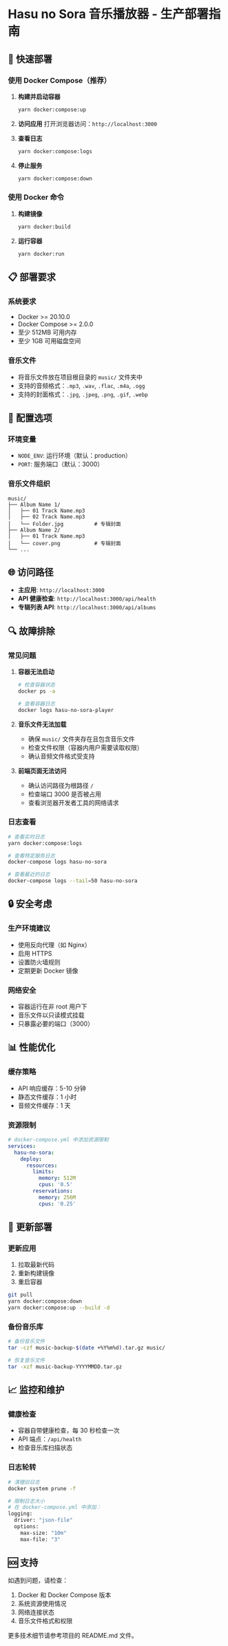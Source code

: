 # Hasu no Sora 音乐播放器 - 生产部署指南

## 🚀 快速部署

### 使用 Docker Compose（推荐）

1. **构建并启动容器**
   ```bash
   yarn docker:compose:up
   ```

2. **访问应用**
   打开浏览器访问：`http://localhost:3000`

3. **查看日志**
   ```bash
   yarn docker:compose:logs
   ```

4. **停止服务**
   ```bash
   yarn docker:compose:down
   ```

### 使用 Docker 命令

1. **构建镜像**
   ```bash
   yarn docker:build
   ```

2. **运行容器**
   ```bash
   yarn docker:run
   ```

## 📋 部署要求

### 系统要求
- Docker >= 20.10.0
- Docker Compose >= 2.0.0
- 至少 512MB 可用内存
- 至少 1GB 可用磁盘空间

### 音乐文件
- 将音乐文件放在项目根目录的 `music/` 文件夹中
- 支持的音频格式：`.mp3`, `.wav`, `.flac`, `.m4a`, `.ogg`
- 支持的封面格式：`.jpg`, `.jpeg`, `.png`, `.gif`, `.webp`

## 🔧 配置选项

### 环境变量
- `NODE_ENV`: 运行环境（默认：production）
- `PORT`: 服务端口（默认：3000）

### 音乐文件组织
```
music/
├── Album Name 1/
│   ├── 01 Track Name.mp3
│   ├── 02 Track Name.mp3
│   └── Folder.jpg          # 专辑封面
├── Album Name 2/
│   ├── 01 Track Name.mp3
│   └── cover.png           # 专辑封面
└── ...
```

## 🌐 访问路径

- **主应用**: `http://localhost:3000`
- **API 健康检查**: `http://localhost:3000/api/health`
- **专辑列表 API**: `http://localhost:3000/api/albums`

## 🔍 故障排除

### 常见问题

1. **容器无法启动**
   ```bash
   # 检查容器状态
   docker ps -a
   
   # 查看容器日志
   docker logs hasu-no-sora-player
   ```

2. **音乐文件无法加载**
   - 确保 `music/` 文件夹存在且包含音乐文件
   - 检查文件权限（容器内用户需要读取权限）
   - 确认音频文件格式受支持

3. **前端页面无法访问**
   - 确认访问路径为根路径 `/`
   - 检查端口 3000 是否被占用
   - 查看浏览器开发者工具的网络请求

### 日志查看

```bash
# 查看实时日志
yarn docker:compose:logs

# 查看特定服务日志
docker-compose logs hasu-no-sora

# 查看最近的日志
docker-compose logs --tail=50 hasu-no-sora
```

## 🔒 安全考虑

### 生产环境建议
- 使用反向代理（如 Nginx）
- 启用 HTTPS
- 设置防火墙规则
- 定期更新 Docker 镜像

### 网络安全
- 容器运行在非 root 用户下
- 音乐文件以只读模式挂载
- 只暴露必要的端口（3000）

## 📊 性能优化

### 缓存策略
- API 响应缓存：5-10 分钟
- 静态文件缓存：1 小时
- 音频文件缓存：1 天

### 资源限制
```yaml
# docker-compose.yml 中添加资源限制
services:
  hasu-no-sora:
    deploy:
      resources:
        limits:
          memory: 512M
          cpus: '0.5'
        reservations:
          memory: 256M
          cpus: '0.25'
```

## 🔄 更新部署

### 更新应用
1. 拉取最新代码
2. 重新构建镜像
3. 重启容器

```bash
git pull
yarn docker:compose:down
yarn docker:compose:up --build -d
```

### 备份音乐库
```bash
# 备份音乐文件
tar -czf music-backup-$(date +%Y%m%d).tar.gz music/

# 恢复音乐文件
tar -xzf music-backup-YYYYMMDD.tar.gz
```

## 📈 监控和维护

### 健康检查
- 容器自带健康检查，每 30 秒检查一次
- API 端点：`/api/health`
- 检查音乐库扫描状态

### 日志轮转
```bash
# 清理旧日志
docker system prune -f

# 限制日志大小
# 在 docker-compose.yml 中添加：
logging:
  driver: "json-file"
  options:
    max-size: "10m"
    max-file: "3"
```

## 🆘 支持

如遇到问题，请检查：
1. Docker 和 Docker Compose 版本
2. 系统资源使用情况
3. 网络连接状态
4. 音乐文件格式和权限

更多技术细节请参考项目的 README.md 文件。
